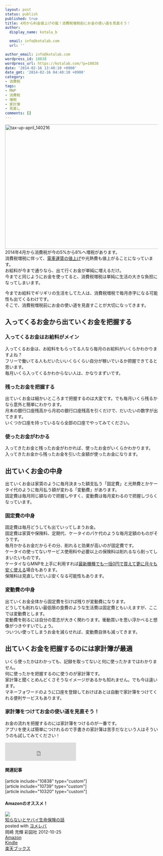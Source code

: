 ```yaml
---
layout: post
status: publish
published: true
title: 4月から料金値上げの嵐！消費税増税前にお金の使い道を見直そう！
author:
  display_name: kotala_b

  email: info@kotalab.com
  url: ''

author_email: info@kotalab.com
wordpress_id: 10838
wordpress_url: https://kotalab.com/?p=10838
date: '2014-02-16 13:40:10 +0900'
date_gmt: '2014-02-16 04:40:10 +0900'
category:
- 消費税
tags:
- MNP
- 消費税
- 増税
- 家計簿
- 見直し
comments: []
---
```

<p><img src="https://kotalab.com/wp-content/uploads/tax-up-april_140216-546x409.jpg" alt="tax-up-april_140216" width="546" height="409" class="alignnone size-large wp-image-10841" /><br />
2014年4月から消費税が今の5%から8%へ増税があります。<br />
消費税増税に伴って、<a href="https://kotalab.com/train-fare-rise-in-price" title="消費税増税に伴って鉄道各社が運賃値上げ！？2014年4月1日から電車の料金がややこしくなるおそれ。">電車運賃の値上げ</a>や光熱費も値上がることになっています。<br />
お給料が今まで通りなら、出て行くお金が単純に増えるだけ。<br />
今までと同じようにお金を使ってると、消費税増税は単純に生活の大きな負担になってしまいます。</p>
<p>今までお給料でギリギリの生活をしてた人は、消費税増税で毎月赤字になる可能性も出てくるわけです。<br />
そこで、消費税増税前にお金の使い道を見直すことが大切になってきます。<br />
</p>
<!--more-->
<h2>入ってくるお金から出ていくお金を把握する</h2>
<h3>入ってくるお金はお給料がメイン</h3>
<p>入ってくるお金は、お給料をもらってる人なら毎月のお給料がいくらかわかりますよね？<br />
フリーで働いてる人もだいたいいくらくらい自分が稼いでいるか把握できてると思います。<br />
<span class="b">毎月いくら入ってくるかわからない人は、かなりまずいです。</span></p>
<h3>残ったお金を把握する</h3>
<p>出ていくお金は細かいところまで把握するのは大変です。でも毎月いくら残るかなら意外と簡単にわかります。<br />
月末の銀行口座残高から月初の銀行口座残高を引くだけで、だいたいの数字が出てきます。<br />
いくつか口座を持っているなら全部の口座でやってみてください。</p>
<h3>使ったお金がわかる</h3>
<p>入ってきたお金と残ったお金がわかれば、使ったお金がいくらかわかります。<br />
<span class="b">入ってきたお金から残ったお金を引いた金額が使ったお金になります。</span></p>
<h2>出ていくお金の中身</h2>
<p>出ていくお金は家賃のように毎月決まった額支払う「固定費」と光熱費とかケータイ代のように毎月払う額が変わる「変動費」があります。<br />
固定費は毎月同じ額なので把握しやすく、変動費は毎月変わるので把握しづらくなっています。</p>
<h3>固定費の中身</h3>
<p>固定費は毎月どうしても出ていってしまうお金。<br />
固定費は家賃や保険料、定期代、ケータイのパケ代のような毎月定額のものがそうです。<br />
毎月かかるお金だからその分、削れると効果が高いのが固定費です。<br />
ケータイの使ってないサービス使用料や必要以上の保険料は削れるなら削ってしまいたいものです。<br />
ケータイならMNPを上手に利用すれば<a href="https://kotalab.com/iphone5s-iphone5c-zeroyen">最新機種でも一括0円で買えて更に月々も安く使える</a>場合もあります。<br />
保険料は見直しでだいぶ安くなる可能性もあります。</p>
<h3>変動費の中身</h3>
<p>出ていくお金全体から固定費を引けば残りが変動費になります。<br />
どうしても削れない最低限の食費のような生活費は固定費ともいえますが、ここでは変動費とします。<br />
変動費を削るには自分の意志が大きく関わります。衝動買いを思い浮かべると想像がつきやすいでしょう。<br />
ついつい使ってしまうお金を減らせれば、変動費自体も減ってきます。</p>
<h2>出ていくお金を把握するのには家計簿が最適</h2>
<p><span class="b">いくら使ったかはわかっても、記録を取ってないと何に使ったかまではわかりません。</span><br />
何に使ったかを把握するのに使うのが家計簿です。<br />
家計簿と聞くとめんどくさそうなイメージがあるかも知れません。でも今は違います。<br />
マネーフォワードのように口座を登録しておけばあとは自動で家計簿をつけてくれる便利サービスもあります。</p>
<h3>家計簿をつけてお金の使い道を見直そう！</h3>
<p>お金の流れを把握するのには家計簿をつけるのが一番です。<br />
アプリを使えば簡単につけれるので手書きの家計簿は苦手だなという人はそういうのも試してみてください！</p>
<p><iframe frameborder="0" allowtransparency="true" height="60" width="234" marginheight="0" scrolling="no" src="http://ad.jp.ap.valuecommerce.com/servlet/htmlbanner?sid=2967684&pid=882545490" marginwidth="0"><script language="javascript" src="http://ad.jp.ap.valuecommerce.com/servlet/jsbanner?sid=2967684&pid=882545490"></script><br />
<noscript><a href="https://ck.jp.ap.valuecommerce.com/servlet/referral?sid=2967684&pid=882545490" target="_blank" ><img src="http://ad.jp.ap.valuecommerce.com/servlet/gifbanner?sid=2967684&pid=882545490" height="60" width="234" border="0"></a></noscript>
<p></iframe></p>
<h4 class="rel">関連記事</h4>
<p>[article include="10838" type="custom"]<br />
[article include="10739" type="custom"]<br />
[article include="10320" type="custom"]</p>
<h4 class="aam">Amazonのオススメ！</h4>
<div class="booklink-box">
<div class="booklink-image"><a href="https://www.amazon.co.jp/exec/obidos/asin/4883928896/same-22/" rel="nofollow" target="_blank"><img src="https://images-fe.ssl-images-amazon.com/images/I/416JM23jyVL._SL160_.jpg" style="border: none;" /></a></div>
<div class="booklink-info">
<div class="booklink-name"><a href="https://www.amazon.co.jp/exec/obidos/asin/4883928896/same-22/" rel="nofollow" target="_blank">知らないとヤバイ生命保険の話</a>
<div class="booklink-powered-date">posted with <a href="https://yomereba.com" rel="nofollow" target="_blank">ヨメレバ</a></div>
</div>
<div class="booklink-detail">岡崎 充輝 彩図社 2012-10-25    </div>
<div class="booklink-link2">
<div class="shoplinkamazon"><a href="https://www.amazon.co.jp/exec/obidos/asin/4883928896/same-22/" rel="nofollow" target="_blank" title="アマゾン" >Amazon</a></div>
<div class="shoplinkkindle"><a href="https://www.amazon.co.jp/gp/search?keywords=%92m%82%E7%82%C8%82%A2%82%C6%83%84%83o%83C%90%B6%96%BD%95%DB%8C%AF%82%CC%98b&__mk_ja_JP=%83J%83%5E%83J%83i&url=node%3D2275256051&tag=same-22" rel="nofollow" target="_blank" >Kindle</a></div>
<div class="shoplinkrakuten"><a href="http://c.af.moshimo.com/af/c/click?a_id=374941&p_id=56&pc_id=56&pl_id=637&s_v=b5Rz2P0601xu&url=http%3A%2F%2Fbooks.rakuten.co.jp%2Frb%2F12070360%2F" rel="nofollow" target="_blank" title="楽天ブックス" >楽天ブックス</a></div>
</p></div>
</div>
<div class="booklink-footer"></div>
</div>
